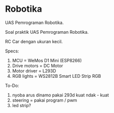 # Robotika
UAS Pemrograman Robotika.

Soal praktik UAS Pemrograman Robotika.

RC Car dengan ukuran kecil.

Specs:
1. MCU = WeMos D1 Mini (ESP8266)
2. Drive motors = DC Motor
3. Motor driver = L293D
4. RGB lights = WS2812B Smart LED Strip RGB


To-Do:
1. nyoba arus dinamo pakai 293d kuat ndak - kuat
2. steering = pakai program / pwm
3. led strip?
